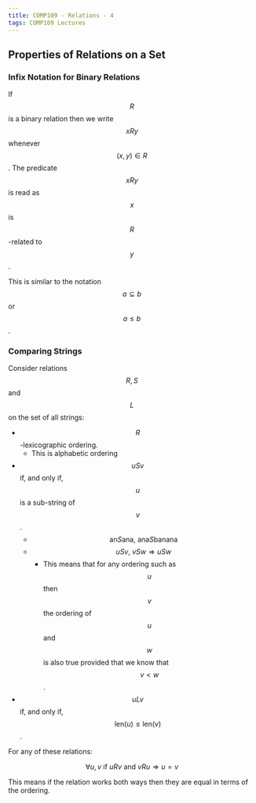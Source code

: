 ```yaml
---
title: COMP109 - Relations - 4
tags: COMP109 Lectures
---
```

## Properties of Relations on a Set
### Infix Notation for Binary Relations
If $$R$$ is a binary relation then we write $$xRy$$ whenever $$(x,y)\in R$$. The predicate $$xRy$$ is read as $$x$$ is $$R$$-related to $$y$$.

This is similar to the notation $$a\subseteq b$$ or $$a\leq b$$. 

### Comparing Strings
Consider relations $$R,S$$ and $$L$$ on the set of all strings:

* $$R$$-lexicographic ordering.
	* This is alphabetic ordering
* $$uSv$$ if, and only if, $$u$$ is a sub-string of $$v$$.
	* $$\text{an}S\text{ana},\ \text{ana}S\text{banana}$$
	* $$uSv,\ vSw\Rightarrow uSw$$
		* This means that for any ordering such as $$u$$ then $$v$$ the ordering of $$u$$ and $$w$$ is also true provided that we know that $$v<w$$.
* $$uLv$$ if, and only if, $$\text{len}(u)\leq \text{len}(v)$$.

For any of these relations:

$$\forall u,v \text{ if } uRv \text{ and } vRu\Rightarrow u=v$$

This means if the relation works both ways then they are equal in terms of the ordering.